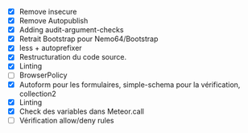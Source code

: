 - [X] Remove insecure
- [X] Remove Autopublish
- [X] Adding audit-argument-checks
- [X] Retrait Bootstrap pour Nemo64/Bootstrap
- [X] less + autoprefixer
- [X] Restructuration du code source.
- [X] Linting
- [ ] BrowserPolicy
- [X] Autoform pour les formulaires, simple-schema pour la
 vérification, collection2
- [X] Linting
- [X] Check des variables dans Meteor.call
- [ ] Vérification allow/deny rules
